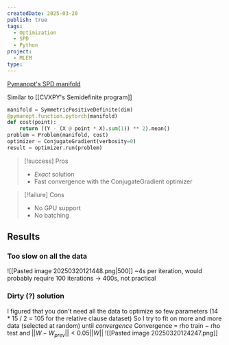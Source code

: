 ```yaml
---
createdDate: 2025-03-20
publish: true
tags:
  - Optimization
  - SPD
  - Python
project:
  - MLEM
type:
---
```

[Pymanopt's SPD manifold](https://pymanopt.org/docs/latest/manifolds.html#module-pymanopt.manifolds.positive_definite)

Similar to [[CVXPY's Semidefinite program]]

```python
manifold = SymmetricPositiveDefinite(dim)
@pymanopt.function.pytorch(manifold)
def cost(point):
	return ((Y - (X @ point * X).sum(1)) ** 2).mean()
problem = Problem(manifold, cost)
optimizer = ConjugateGradient(verbosity=0)
result = optimizer.run(problem)
```

> [!success] Pros
> - *Exact* solution
> - Fast convergence with the ConjugateGradient optimizer

> [!failure] Cons
> - No GPU support
> - No batching

## Results
### Too slow on all the data
![[Pasted image 20250320121448.png|500]]
~4s per iteration, would probably require 100 iterations
-> 400s, not practical

### Dirty (?) solution
I figured that you don't need all the data to optimize so few parameters (14 * 15 / 2 = 105 for the relative clause dataset)
So I try to fit on more and more data (selected at random) until *convergence*
Convergence = rho train ~ rho test and $||W - W_{prev}|| < 0.05 ||W||$
![[Pasted image 20250320124247.png]]